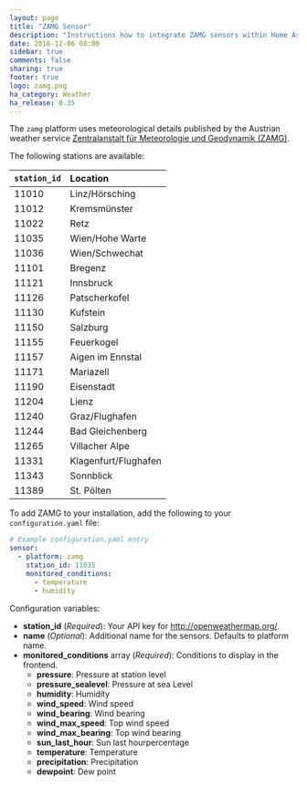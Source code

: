 ```yaml
---
layout: page
title: "ZAMG Sensor"
description: "Instructions how to integrate ZAMG sensors within Home Assistant."
date: 2016-12-06 08:00
sidebar: true
comments: false
sharing: true
footer: true
logo: zamg.png
ha_category: Weather
ha_release: 0.35
---
```


The `zamg` platform uses meteorological details published by the Austrian weather service [Zentralanstalt für
 Meteorologie und Geodynamik (ZAMG)](https://www.zamg.ac.at/).

The following stations are available:

| `station_id` | Location             |
| :----------- |:---------------------|
| 11010        | Linz/Hörsching       |
| 11012        | Kremsmünster         |
| 11022        | Retz                 |
| 11035        | Wien/Hohe Warte      |
| 11036        | Wien/Schwechat       |
| 11101        | Bregenz              |
| 11121        | Innsbruck            |
| 11126        | Patscherkofel        |
| 11130        | Kufstein             |
| 11150        | Salzburg             |
| 11155        | Feuerkogel           |
| 11157        | Aigen im Ennstal     |
| 11171        | Mariazell            |
| 11190        | Eisenstadt           |
| 11204        | Lienz                |
| 11240        | Graz/Flughafen       |
| 11244        | Bad Gleichenberg     |
| 11265        | Villacher Alpe       |
| 11331        | Klagenfurt/Flughafen |
| 11343        | Sonnblick            |
| 11389        | St. Pölten           |

To add ZAMG to your installation, add the following to your `configuration.yaml` file:

```yaml
# Example configuration.yaml entry
sensor:
  - platform: zamg
    station_id: 11035
    monitored_conditions:
      - temperature
      - humidity
```

Configuration variables:

- **station_id** (*Required*): Your API key for http://openweathermap.org/.
- **name** (*Optional*): Additional name for the sensors. Defaults to platform name.
- **monitored_conditions** array (*Required*): Conditions to display in the frontend.
  - **pressure**: Pressure at station level
  - **pressure_sealevel**: Pressure at sea Level
  - **humidity**: Humidity
  - **wind_speed**: Wind speed
  - **wind_bearing**: Wind bearing
  - **wind_max_speed**: Top wind speed
  - **wind_max_bearing**: Top wind bearing
  - **sun_last_hour**: Sun last hourpercentage
  - **temperature**: Temperature
  - **precipitation**: Precipitation
  - **dewpoint**: Dew point

